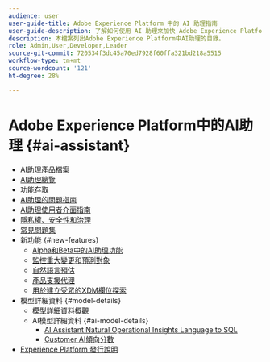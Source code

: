 ```yaml
---
audience: user
user-guide-title: Adobe Experience Platform 中的 AI 助理指南
user-guide-description: 了解如何使用 AI 助理來加快 Adobe Experience Platform 和 Real-Time Customer Data Platform 的工作流程。
description: 本檔案列出Adobe Experience Platform中AI助理的目錄。
role: Admin,User,Developer,Leader
source-git-commit: 720534f3dc45a70ed7928f60ffa321bd218a5515
workflow-type: tm+mt
source-wordcount: '121'
ht-degree: 28%

---
```



# Adobe Experience Platform中的AI助理 {#ai-assistant}

* [AI助理產品檔案](landing.md)
* [AI助理總覽](home.md)
* [功能存取](access.md)
* [AI助理的問題指南](questions.md)
* [AI助理使用者介面指南](ui-guide.md)
* [隱私權、安全性和治理](privacy.md)
* [常見問題集](faq.md)
* 新功能 {#new-features}
   * [Alpha和Beta中的AI助理功能](./new-features/alpha-beta.md)
   * [監控重大變更和預測對象](./new-features/audience-forecasting.md)
   * [自然語言預估](./new-features/natural-language.md)
   * [產品支援代理](./new-features/customer-support.md)
   * [用於建立受眾的XDM欄位探索](./new-features/xdm-field-discovery.md)
* 模型詳細資料 {#model-details}
   * [模型詳細資料概觀](./model-details/overview.md)
   * AI模型詳細資料 {#ai-model-details}
      * [AI Assistant Natural Operational Insights Language to SQL](./model-details/ai-model-details/natural-language-to-sql.md)
      * [Customer AI傾向分數](./model-details/ai-model-details/customer-ai.md)
* [Experience Platform 發行說明](https://experienceleague.adobe.com/zh-hant/docs/experience-platform/release-notes/latest)

